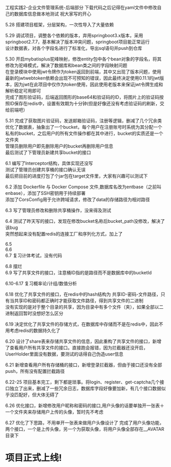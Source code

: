 工程实践2-企业文件管理系统-后端部分
下载代码之后记得在yaml文件中修改自己的数据库信息做本地测试
祝大家写的开心

5.28 搭建项目框架，分层架构，一次性导入了大量依赖

5.29 调试项目，调整各个依赖的版本，弃用springboot3.x版本，采用springboot2.7.7，基本解决了版本冲突问题，springboot项目能正常运行  
    设计数据表，对各个字段名进行了标准化，导出sql语句并push到仓库

5.30 开启mybatisplus驼峰映射，修改entity包中各个bean对象的字段名，将其修改为驼峰模式，解决了数据库和bean类之间的字段映射问题  
     在登录模块中使用jwt令牌作为token返回到前端，其中又出现了版本问题，使用最新的jwtwebtoken依赖会出现不可预知的错误，因此最终决定使用0.11.1的jwt版本，因为jwt在此项目中仅作为token使用，因此使用老版本来保证jwt令牌生成和解析稳定可用即可  
     完成了图形验证码，后端返回图形的base64和验证码的ID，将图片上的验证码按照ID保存在redis中，设置有效期为十分钟(但是好像还没有考虑验证码的刷新，交给前端吧）

5.31 完成了获取图片验证码，发送邮箱验证码，注册等逻辑，删减了几个冗余类  
     优化了数据表，抽象出了一个bucket，每个用户在注册账号时系统为其分配一个私有的bucket，之后用户的所有文件操作都在其中进行，bucket的实质还是一个文件夹  
     管理员删除用户即先删除用户的bucket再删除用户信息  
     最后测试了下管理员新建共享bucket的接口  

6.1 编写了Interceptor结构，具体实现还没写  
    测试了管理员创建共享桶的接口确认无误  
    最后把目前的进度打包了个jar包在target文件里，大家有兴趣可以测试下  

6.2 添加 Dockerfile 与 Docker Compose 文件,数据库名改为entbase（之前叫enbase），添加了SSH密钥用于持续部署  
    添加了CorsConfig用于允许跨域请求，修改了data的存储路径为相对路径  

6.3 写了管理员修改和删除共享桶操作，没来得及测试  

6.4 测试了昨天写的接口，发现在修改bucket名称后bucket_path没修改，解决了该bug  
    突然想起来没有配置redis的连接工厂和序列化方式，加上了 

6.5  
6.6  
6.7 复习计体考试，没有代码  

6.8 摆烂  
6.9 写了共享文件的接口，注意桶ID指的是路径而不是数据库中的bucketId  

6.10-6.17 复习概率论/计组/数值分析

6.18 优化了共享文件的接口，在redis中的hash结构为 共享ID-密码-文件路径，只有当共享ID和密码都正确时才能获取文件路径，得到共享文件的二进制  
     没有实现的是对于整个目录的共享，因为目录中有多个文件（夹），如果全部以二进制返回暂时没想好怎么区分  

6.19 决定优化了共享文件的存储方式，在数据库中存储而不是在redis中，因此不用考虑redis的数据持久化了     

6.20 设计了share表来存储共享文件的信息，因此重构了共享文件的接口，新增了查看用户所有共享文件的接口。直接跑会报错，因为拦截器还没开启，UserHolder里面没有数据，要测试的话得自己伪造user信息

6.21 新增查看用户所有存储桶的接口，新增登录拦截器，但由于接口还没有全部push，所有没有配置拦截路径

6.22-25 项目基本完工，剩下都是琐事。将login、register、get-captcha几个接口独立了出来，删减了一些冗余日志，数据库字段好像要加新，有几个接口数据似乎没匹配好，但大体无碍了

6.26 优化接口，新增修改用户昵称和密码的接口,用户头像的话要单独开一张表＋一个文件夹来存储用户上传的头像，暂时先不考虑

6.27 优化了下思路，不用单开一张表来做用户头像设计了
     完成了用户头像功能，两个接口，一个是上传头像，另一个为获取头像，将用户头像全部存在__AVATAR目录下
     
 # 项目正式上线!
     

